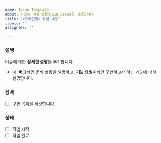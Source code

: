 ```yaml
---
name: Issue Template
about: 지정된 이슈 템플릿으로 Issue를 생성합니다
title: "<도메인명> 작업 내용"
labels: ''
assignees: ''

---
```


### 설명
이슈에 대한 **상세한 설명**을 추가합니다.
  - 예: **버그**라면 문제 상황을 설명하고, **기능 요청**이라면 구현하고자 하는 기능에 대해 설명합니다.
  
### 상세
- [ ] 구현 목록을 작성합니다.

### 상태
- [ ] 작업 시작
- [ ] 작업 완료
